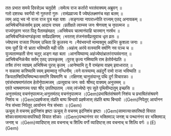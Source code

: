 

  
ततः प्रभात समये दिवसेऽथ चतुर्दशे ।समेत्य राज कर्तारो भरतंवाक्यम् अब्रुवन्  ॥   
गतो दशरथः स्वर्गंयो नो गुरुतरो गुरुः ।रामंप्रव्राज्य वै ज्येष्ठंलक्ष्मणंच महा बलम्  ॥   
त्वम् अद्य भव नो राजा राज पुत्र महा यशः ।सङ्गत्या नापराध्नोति राज्यम् एतद् अनायकम्  ॥   
आभिषेचनिकंसर्वम् इदम् आदाय राघव ।प्रतीक्षते त्वाम्स्व जनः श्रेणयश् च नृपात्मज  ॥   
राज्यंगृहाण भरत पितृ पैतामहंमहत् ।अभिषेचय चात्मानंपाहि चास्मान् नरर्षभ  ॥   
आभिषेचनिकंभाण्डंकृत्वा सर्वंप्रदक्षिणम् ।भरतस् तंजनंसर्वंप्रत्युवाच धृत व्रतः  ॥   
ज्येष्ठस्य राजता नित्यम् उचिता हि कुलस्य नः ।नैवंभवन्तो माम्वक्तुम् अर्हन्ति कुशला जनाः  ॥   
रामः पूर्वो हि नो भ्राता भविष्यति मही पतिः ।अहंत्व् अरंये वत्स्यामि वर्षाणि नव पञ्च च  ॥   
युज्यताम्महती सेना चतुर् अङ्ग महा बला ।आनयिष्याम्य् अहंज्येष्ठंभ्रातरंराघवंवनात्  ॥   
आभिषेचनिकंचैव सर्वम् एतद् उपस्कृतम् ।पुरस् कृत्य गमिष्यामि राम हेतोर्वनंप्रति  ॥   
तत्रैव तंनर व्याघ्रम् अभिषिच्य पुरस् कृतम् ।आनेष्यामि तु वै रामंहव्य वाहम् इवाध्वरात्  ॥   
न सकामा करिष्यामि स्वम् इमाम्मातृ गन्धिनीम् ।वने वत्स्याम्य् अहंदुर्गे रामो राजा भविष्यति  ॥   
क्रियताम्शिल्पिभिष्पन्थाःसमानि विषमाणि च ।रक्षिणश् चानुसंयान्तु पथि दुर्ग विचारकाः  ॥   
एवंसंभाषमाणंतंराम हेतोर्नृपात्मजम् ।प्रत्युवाच जनः सर्वः श्रीमद् वाक्यम् अनुत्तमम्  ॥   
एवंते भाषमाणस्य पद्मा श्रीर् उपतिष्ठताम् ।यस् त्वंज्येष्ठे नृप सुते पृथिवीम्दातुम् इच्छसि  ॥   
अनुत्तमंतद् वचनंनृपात्मज;अनुत्तमंतद् वचनंनृपात्मज ।(Gem)प्रभाषितंसंश्रवणे निशंय च प्रभाषितंसंश्रवणे निशंय च ।(Gem)प्रहर्षजास् तंप्रति बाष्प बिन्दवो प्रहर्षजास् तंप्रति बाष्प बिन्दवो ।(Gem)निपेतुर् आर्यानन नेत्र संभवा निपेतुर् आर्यानन नेत्र संभवाः  ॥ (Gem)  
ऊचुस् ते वचनम् इदंनिशंय हृष्टा ऊचुस् ते वचनम् इदंनिशंय हृष्टाः ।(Gem)सामात्याःसपरिषदो वियात शोकाःसामात्याःसपरिषदो वियात शोकाः ।(Gem)पन्थानंनर वर भक्तिमाञ् जनश् च पन्थानंनर वर भक्तिमाञ् जनश् च ।(Gem)व्यादिष्टस् तव वचनाच् च शिल्पि वर्गो व्यादिष्टस् तव वचनाच् च शिल्पि वर्गः  ॥ (E)(Gem)  
